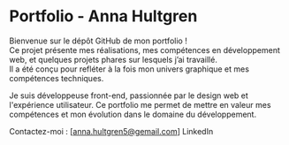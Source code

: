 #  Portfolio - Anna Hultgren

Bienvenue sur le dépôt GitHub de mon portfolio !  
Ce projet présente mes réalisations, mes compétences en développement web, et quelques projets phares sur lesquels j’ai travaillé.  
Il a été conçu pour refléter à la fois mon univers graphique et mes compétences techniques.

Je suis développeuse front-end, passionnée par le design web et l'expérience utilisateur.
Ce portfolio me permet de mettre en valeur mes compétences et mon évolution dans le domaine du développement.

Contactez-moi :
[anna.hultgren5@gemail.com]
LinkedIn